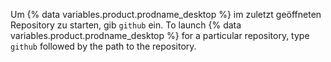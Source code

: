 Um {% data variables.product.prodname_desktop %} im zuletzt geöffneten Repository zu starten, gib `github` ein. To launch {% data variables.product.prodname_desktop %} for a particular repository, type `github` followed by the path to the repository.
